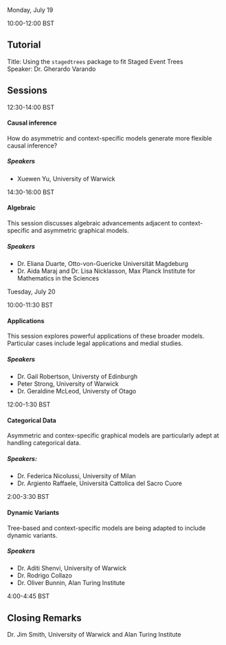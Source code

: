 Monday, July 19

10:00-12:00 BST
## Tutorial 
Title: Using the `stagedtrees` package to fit Staged Event Trees  
Speaker: Dr. Gherardo Varando

## Sessions

12:30-14:00 BST
#### Causal inference 

How do asymmetric and context-specific models generate more flexible causal inference? 

##### Speakers
* Xuewen Yu, University of Warwick

14:30-16:00 BST
#### Algebraic 

This session discusses algebraic advancements adjacent to context-specific and asymmetric graphical models. 
##### Speakers

* Dr. Eliana Duarte, Otto-von-Guericke Universität Magdeburg
* Dr. Aida Maraj and Dr. Lisa Nicklasson, Max Planck Institute for Mathematics in the Sciences


Tuesday, July 20

10:00-11:30 BST
#### Applications

This session explores powerful applications of these broader models. Particular cases include legal applications and medial studies.

##### Speakers

* Dr. Gail Robertson, Universty of Edinburgh 
* Peter Strong, University of Warwick
* Dr. Geraldine McLeod, Universty of Otago


12:00-1:30 BST
#### Categorical Data 

Asymmetric and contex-specific graphical models are particularly adept at handling categorical data. 

##### Speakers:
* Dr. Federica Nicolussi, University of Milan
* Dr. Argiento Raffaele, Università Cattolica del Sacro Cuore

2:00-3:30 BST
#### Dynamic Variants

Tree-based and context-specific models are being adapted to include dynamic variants.

##### Speakers
* Dr. Aditi Shenvi, University of Warwick
* Dr. Rodrigo Collazo
* Dr. Oliver Bunnin, Alan Turing Institute


4:00-4:45 BST 
## Closing Remarks
Dr. Jim Smith, University of Warwick and Alan Turing Institute
